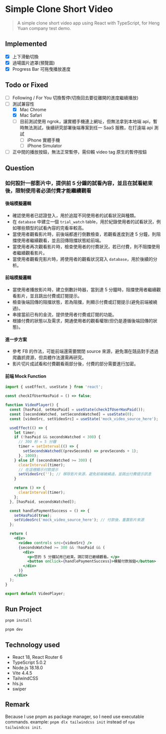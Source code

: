 # Simple Clone Short Video

> A simple clone short video app using React with TypeScript, for Heng Yuan company test demo.

## Implemented

- [x] 上下滑動切換
- [x] 過場圖片遮罩(預覽圖)
- [x] Progress Bar 可拖曳播放進度

## Todo or Fixed

- [ ] Following / For You 切換暫停(切換回去要從離開的進度繼續播放)
- [ ] 測試兼容性
  - [x] Mac Chrome
  - [x] Mac Safari
  - [ ] 目前測試使用 ngrok，讓實體手機連上網址，但無法拿到本地端 api，暫時無法測試，後續研究部署後端專案到任一 SaaS 服務，在打遠端 api 測試
    - [ ] iPhone 實體手機
    - [ ] iPhone Simulator
- [ ] 正中間的播放按鈕，無法正常暫停，需仰賴 video tag 原生的暫停按鈕

## Question

### 如何設計一部影片中，提供前 5 分鐘的試看內容，並且在試看結束後，限制使用者必須付費才能繼續觀看

#### 後端模擬邏輯

- 確認使用者已認證登入，用於追蹤不同使用者的試看狀況與種類。
- 在 `database` 中建立一個 `trial_watch` table，用於紀錄使用者的試看狀況，例如哪些類型的試看內容的完看率較高。
- 當使用者觀看影片時，前後端都進行倒數檢查，若觀看進度到達 5 分鐘，則阻擋使用者繼續觀看，並且回傳阻擋狀態給前端。
- 當使用者再次觀看影片時，檢查使用者的付費狀況，若已付費，則不阻擋使用者繼續觀看影片。
- 當使用者觀看完影片時，將使用者的觀看狀況寫入 `database`，用於後續的分析。

#### 前端模擬邏輯

- 當使用者播放影片時，建立倒數計時器，當到達 5 分鐘時，阻擋使用者繼續觀看影片，並且跳出付費或訂閱提示。
- 檢查後端回傳的阻擋狀態，若為阻擋，則顯示付費或訂閱提示(避免前端被繞過)。
- 串接當前已有的金流，提供使用者付費或訂閱的功能。
- 根據付費的狀態以及需求，開通使用者的觀看權限(但仍是遵循後端回傳的狀態)。

#### 進一步方案

- 參考 FB 的作法，可能前端還需要關閉 source 來源，避免潛在競品對手透過爬蟲抓資源，但具體作法還需再研究。
- 影片切片成試看和付費觀看兩部分後，付費的部分需要進行加密。

#### 前端 Mock Function

```jsx
import { useEffect, useState } from 'react';

const checkIfUserHasPaid = () => false;

function VideoPlayer() {
  const [hasPaid, setHasPaid] = useState(checkIfUserHasPaid());
  const [secondsWatched, setSecondsWatched] = useState(0);
  const [videoSrc, setVideoSrc] = useState('mock_video_source_here');

  useEffect(() => {
    let timer;
    if (!hasPaid && secondsWatched < 300) {
      // 300 秒 = 5 分鐘
      timer = setInterval(() => {
        setSecondsWatched((prevSeconds) => prevSeconds + 1);
      }, 1000);
    } else if (secondsWatched >= 300) {
      clearInterval(timer);
      // 在這裡顯示付款提示
      setVideoSrc(''); // 移除影片來源，避免前端被繞過，並跳出付費提示訊息
    }

    return () => {
      clearInterval(timer);
    };
  }, [hasPaid, secondsWatched]);

  const handlePaymentSuccess = () => {
    setHasPaid(true);
    setVideoSrc('mock_video_source_here'); // 付款後，重置影片來源
  };

  return (
    <div>
      <video controls src={videoSrc} />
      {secondsWatched >= 300 && !hasPaid && (
        <div>
          <p>您的 5 分鐘試用已結束。請訂閱已繼續觀看。</p>
          <button onClick={handlePaymentSuccess}>模擬付款按鈕</button>
        </div>
      )}
    </div>
  );
}

export default VideoPlayer;
```

## Run Project

```bash
pnpm install

pnpm dev
```

## Technology used

- React 18, React Router 6
- TypeScript 5.0.2
- Node.js 18.18.0
- Vite 4.4.5
- TailwindCSS
- hls.js
- swiper

## Remark

Because I use pnpm as package manager, so I need use executable commands.
example: `pnpm dlx tailwindcss init` instead of `npx tailwindcss init`.
